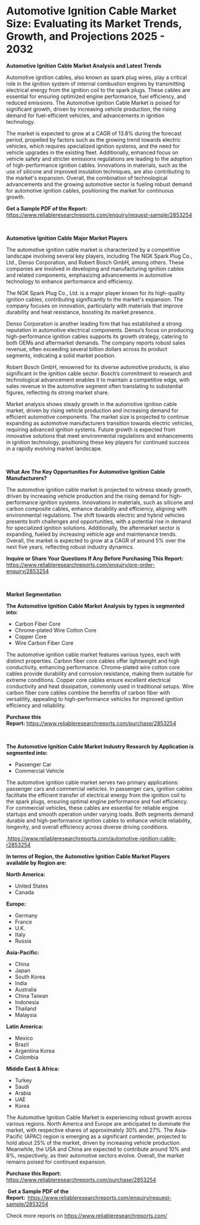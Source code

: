 <p><h1>Automotive Ignition Cable Market Size: Evaluating its Market Trends, Growth, and Projections 2025 - 2032</h1></p><p><strong>Automotive Ignition Cable Market Analysis and Latest Trends</strong></p>
<p><p>Automotive ignition cables, also known as spark plug wires, play a critical role in the ignition system of internal combustion engines by transmitting electrical energy from the ignition coil to the spark plugs. These cables are essential for ensuring optimized engine performance, fuel efficiency, and reduced emissions. The Automotive Ignition Cable Market is poised for significant growth, driven by increasing vehicle production, the rising demand for fuel-efficient vehicles, and advancements in ignition technology.</p><p>The market is expected to grow at a CAGR of 13.8% during the forecast period, propelled by factors such as the growing trend towards electric vehicles, which requires specialized ignition systems, and the need for vehicle upgrades in the existing fleet. Additionally, enhanced focus on vehicle safety and stricter emissions regulations are leading to the adoption of high-performance ignition cables. Innovations in materials, such as the use of silicone and improved insulation techniques, are also contributing to the market's expansion. Overall, the combination of technological advancements and the growing automotive sector is fueling robust demand for automotive ignition cables, positioning the market for continuous growth.</p></p>
<p><strong>Get a Sample PDF of the Report:&nbsp;</strong> <a href="https://www.reliableresearchreports.com/enquiry/request-sample/2853254?utm_campaign=2734&utm_medium=2&utm_source=Github&utm_content=ia&utm_term=11032025&utm_id=automotive-ignition-cable">https://www.reliableresearchreports.com/enquiry/request-sample/2853254</a></p>
<p>&nbsp;</p>
<p><strong>Automotive Ignition Cable Major Market Players</strong></p>
<p><p>The automotive ignition cable market is characterized by a competitive landscape involving several key players, including The NGK Spark Plug Co., Ltd., Denso Corporation, and Robert Bosch GmbH, among others. These companies are involved in developing and manufacturing ignition cables and related components, emphasizing advancements in automotive technology to enhance performance and efficiency.</p><p>The NGK Spark Plug Co., Ltd. is a major player known for its high-quality ignition cables, contributing significantly to the market's expansion. The company focuses on innovation, particularly with materials that improve durability and heat resistance, boosting its market presence.</p><p>Denso Corporation is another leading firm that has established a strong reputation in automotive electrical components. Denso’s focus on producing high-performance ignition cables supports its growth strategy, catering to both OEMs and aftermarket demands. The company reports robust sales revenue, often exceeding several billion dollars across its product segments, indicating a solid market position.</p><p>Robert Bosch GmbH, renowned for its diverse automotive products, is also significant in the ignition cable sector. Bosch’s commitment to research and technological advancement enables it to maintain a competitive edge, with sales revenue in the automotive segment often translating to substantial figures, reflecting its strong market share.</p><p>Market analysis shows steady growth in the automotive ignition cable market, driven by rising vehicle production and increasing demand for efficient automotive components. The market size is projected to continue expanding as automotive manufacturers transition towards electric vehicles, requiring advanced ignition systems. Future growth is expected from innovative solutions that meet environmental regulations and enhancements in ignition technology, positioning these key players for continued success in a rapidly evolving market landscape.</p></p>
<p>&nbsp;</p>
<p><strong>What Are The Key Opportunities For Automotive Ignition Cable Manufacturers?</strong></p>
<p><p>The automotive ignition cable market is projected to witness steady growth, driven by increasing vehicle production and the rising demand for high-performance ignition systems. Innovations in materials, such as silicone and carbon composite cables, enhance durability and efficiency, aligning with environmental regulations. The shift towards electric and hybrid vehicles presents both challenges and opportunities, with a potential rise in demand for specialized ignition solutions. Additionally, the aftermarket sector is expanding, fueled by increasing vehicle age and maintenance trends. Overall, the market is expected to grow at a CAGR of around 5% over the next five years, reflecting robust industry dynamics.</p></p>
<p><strong>Inquire or Share Your Questions If Any Before Purchasing This Report:</strong> <a href="https://www.reliableresearchreports.com/enquiry/pre-order-enquiry/2853254?utm_campaign=2734&utm_medium=2&utm_source=Github&utm_content=ia&utm_term=11032025&utm_id=automotive-ignition-cable">https://www.reliableresearchreports.com/enquiry/pre-order-enquiry/2853254</a></p>
<p>&nbsp;</p>
<p><strong>Market Segmentation</strong></p>
<p><strong>The Automotive Ignition Cable Market Analysis by types is segmented into:</strong></p>
<p><ul><li>Carbon Fiber Core</li><li>Chrome-plated Wire Cotton Core</li><li>Copper Core</li><li>Wire Carbon Fiber Core</li></ul></p>
<p><p>The automotive ignition cable market features various types, each with distinct properties. Carbon fiber core cables offer lightweight and high conductivity, enhancing performance. Chrome-plated wire cotton core cables provide durability and corrosion resistance, making them suitable for extreme conditions. Copper core cables ensure excellent electrical conductivity and heat dissipation, commonly used in traditional setups. Wire carbon fiber core cables combine the benefits of carbon fiber with versatility, appealing to high-performance vehicles for improved ignition efficiency and reliability.</p></p>
<p><strong>Purchase this Report:&nbsp;</strong><a href="https://www.reliableresearchreports.com/purchase/2853254?utm_campaign=2734&utm_medium=2&utm_source=Github&utm_content=ia&utm_term=11032025&utm_id=automotive-ignition-cable">https://www.reliableresearchreports.com/purchase/2853254</a></p>
<p>&nbsp;</p>
<p><strong>The Automotive Ignition Cable Market Industry Research by Application is segmented into:</strong></p>
<p><ul><li>Passenger Car</li><li>Commercial Vehicle</li></ul></p>
<p><p>The automotive ignition cable market serves two primary applications: passenger cars and commercial vehicles. In passenger cars, ignition cables facilitate the efficient transfer of electrical energy from the ignition coil to the spark plugs, ensuring optimal engine performance and fuel efficiency. For commercial vehicles, these cables are essential for reliable engine startups and smooth operation under varying loads. Both segments demand durable and high-performance ignition cables to enhance vehicle reliability, longevity, and overall efficiency across diverse driving conditions.</p></p>
<p><a href="https://www.reliableresearchreports.com/automotive-ignition-cable-r2853254?utm_campaign=2734&utm_medium=2&utm_source=Github&utm_content=ia&utm_term=11032025&utm_id=automotive-ignition-cable">&nbsp;https://www.reliableresearchreports.com/automotive-ignition-cable-r2853254</a></p>
<p><strong>In terms of Region, the Automotive Ignition Cable Market Players available by Region are:</strong></p>
<p>
    <p> <strong> North America: </strong>
        <ul>
            <li>United States</li>
            <li>Canada</li>
        </ul>
        </p> 
    <p> <strong> Europe: </strong>
        <ul>
            <li>Germany</li>
            <li>France</li>
            <li>U.K.</li>
            <li>Italy</li>
            <li>Russia</li>
        </ul>
        </p> 
    <p> <strong> Asia-Pacific: </strong>
        <ul>
            <li>China</li>
            <li>Japan</li>
            <li>South Korea</li>
            <li>India</li>
            <li>Australia</li>
            <li>China Taiwan</li>
            <li>Indonesia</li>
            <li>Thailand</li>
            <li>Malaysia</li>
        </ul>
        </p> 
    <p> <strong> Latin America: </strong>
        <ul>
            <li>Mexico</li>
            <li>Brazil</li>
            <li>Argentina Korea</li>
            <li>Colombia</li>
        </ul>
        </p> 
    <p> <strong> Middle East & Africa: </strong>
        <ul>
            <li>Turkey</li>
            <li>Saudi</li>
            <li>Arabia</li>
            <li>UAE</li>
            <li>Korea</li>
        </ul>
    </p>
    </p>
<p><p>The Automotive Ignition Cable Market is experiencing robust growth across various regions. North America and Europe are anticipated to dominate the market, with respective shares of approximately 30% and 27%. The Asia-Pacific (APAC) region is emerging as a significant contender, projected to hold about 25% of the market, driven by increasing vehicle production. Meanwhile, the USA and China are expected to contribute around 10% and 8%, respectively, as their automotive sectors evolve. Overall, the market remains poised for continued expansion.</p></p>
<p><strong>Purchase this Report: </strong><a href="https://www.reliableresearchreports.com/purchase/2853254?utm_campaign=2734&utm_medium=2&utm_source=Github&utm_content=ia&utm_term=11032025&utm_id=automotive-ignition-cable">https://www.reliableresearchreports.com/purchase/2853254</a></p>
<p>&nbsp;<strong>Get a Sample PDF of the Report:&nbsp;&nbsp;</strong><a href="https://www.reliableresearchreports.com/enquiry/request-sample/2853254?utm_campaign=2734&utm_medium=2&utm_source=Github&utm_content=ia&utm_term=11032025&utm_id=automotive-ignition-cable">https://www.reliableresearchreports.com/enquiry/request-sample/2853254</a></p>
<p><strong></strong></p>
<p>Check more reports on <a href="https://www.reliableresearchreports.com/?utm_campaign=2734&utm_medium=2&utm_source=Github&utm_content=ia&utm_term=11032025&utm_id=automotive-ignition-cable">https://www.reliableresearchreports.com/</a></p>